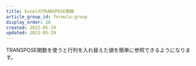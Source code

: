 ```yaml
---
title: ExcelのTRANSPOSE関数
article_group_id: formula-group
display_order: 20
created: 2022-05-29
updated: 2022-05-29
---
```

TRANSPOSE関数を使うと行列を入れ替えた値を簡単に参照できるようになります。
